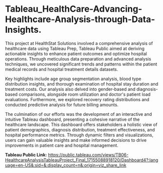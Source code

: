 # Tableau_HealthCare-Advancing-Healthcare-Analysis-through-Data-Insights.
This project at HealthStat Solutions involved a comprehensive analysis of healthcare data using Tableau Prep, Tableau Public aimed at deriving actionable insights to enhance patient outcomes and optimize hospital operations. Through meticulous data preparation and advanced analysis techniques, we uncovered significant trends and patterns within the patient medical records and hospital treatment details datasets.

Key highlights include age group segmentation analysis, blood type distribution insights, and thorough examination of hospital stay duration and treatment costs. Our analysis also delved into gender-based and diagnosis-based comparisons, alongside room utilization and doctor's patient load evaluations. Furthermore, we explored recovery rating distributions and conducted predictive analysis for future billing amounts.

The culmination of our efforts was the development of an interactive and intuitive Tableau dashboard, presenting a cohesive narrative of the healthcare landscape. This dashboard offers stakeholders a holistic view of patient demographics, diagnosis distribution, treatment effectiveness, and hospital performance metrics. Through dynamic filters and visualizations, users can gain valuable insights and make informed decisions to drive improvements in patient care and hospital management.

**Tableau Public Link:**
https://public.tableau.com/views/TB06-HealthcareAnalysisTableauProject_Final_17155088918120/Dashboard4?:language=en-US&:sid=&:display_count=n&:origin=viz_share_link

